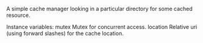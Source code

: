 A simple cache manager looking in a particular directory for some cached resource.

Instance variables:
	mutex	<TMutex>	Mutex for concurrent access.
	location	<String>		Relative uri (using forward slashes) for the cache location.